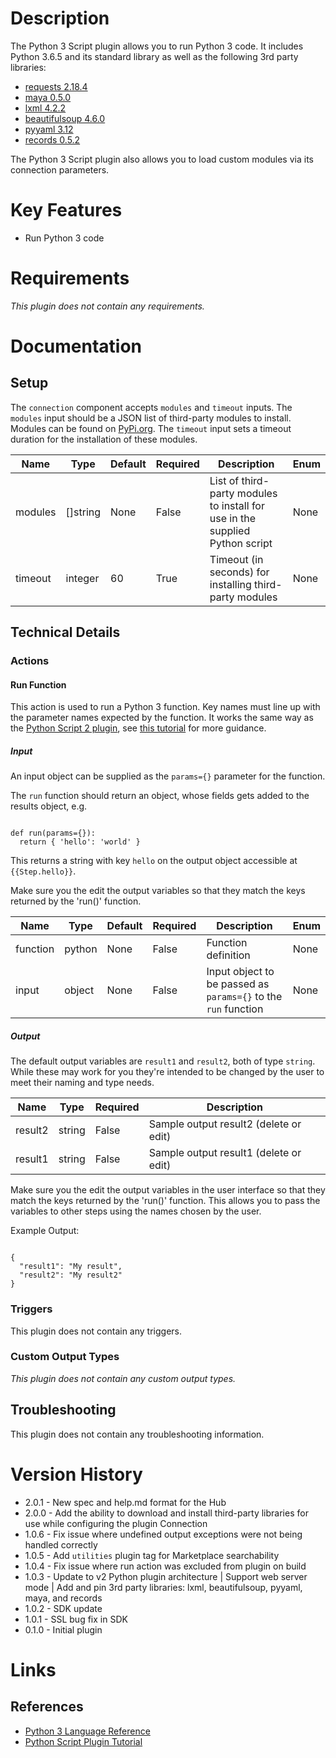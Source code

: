 # Description

The Python 3 Script plugin allows you to run Python 3 code. It includes Python 3.6.5 and its standard library as 
well as the following 3rd party libraries:

* [requests 2.18.4](https://www.python-requests.org/en/master/)
* [maya 0.5.0](https://pypi.python.org/pypi/maya)
* [lxml 4.2.2](http://lxml.de/)
* [beautifulsoup 4.6.0](https://www.crummy.com/software/BeautifulSoup/)
* [pyyaml 3.12](http://pyyaml.org/)
* [records 0.5.2](https://github.com/kennethreitz/records)

The Python 3 Script plugin also allows you to load custom modules via its connection parameters.

# Key Features

* Run Python 3 code

# Requirements

_This plugin does not contain any requirements._

# Documentation

## Setup

The `connection` component accepts `modules` and `timeout` inputs. The `modules` input should be a JSON list of third-party
modules to install. Modules can be found on [PyPi.org](https://pypi.org/). The `timeout` input sets a timeout duration
for the installation of these modules.

|Name|Type|Default|Required|Description|Enum|
|----|----|-------|--------|-----------|----|
|modules|[]string|None|False|List of third-party modules to install for use in the supplied Python script|None|
|timeout|integer|60|True|Timeout (in seconds) for installing third-party modules|None|

## Technical Details

### Actions

#### Run Function

This action is used to run a Python 3 function. Key names must line up with the parameter names expected by the function.
It works the same way as the [Python Script 2 plugin](https://market.komand.com/plugins/komand/python_script/0.3.0), see [this tutorial](https://docs.komand.com/docs/python-script-plugin) for more guidance.

##### Input

An input object can be supplied as the `params={}` parameter for the function.

The `run` function should return an object, whose fields gets added to the results object, e.g.

```

def run(params={}):
  return { 'hello': 'world' }

```

This returns a string with key `hello` on the output object accessible at `{{Step.hello}}`.

Make sure you the edit the output variables so that they match the keys returned by the 'run()' function.

|Name|Type|Default|Required|Description|Enum|
|----|----|-------|--------|-----------|----|
|function|python|None|False|Function definition|None|
|input|object|None|False|Input object to be passed as `params={}` to the `run` function|None|

##### Output

The default output variables are `result1` and `result2`, both of type `string`. While these may work for you they're intended to be changed by the user to meet their naming and type needs.

|Name|Type|Required|Description|
|----|----|--------|-----------|
|result2|string|False|Sample output result2 (delete or edit)|
|result1|string|False|Sample output result1 (delete or edit)|

Make sure you the edit the output variables in the user interface so that they match the keys returned by the 'run()' function.
This allows you to pass the variables to other steps using the names chosen by the user.

Example Output:

```

{
  "result1": "My result",
  "result2": "My result2"
}

```

### Triggers

This plugin does not contain any triggers.

### Custom Output Types

_This plugin does not contain any custom output types._

## Troubleshooting

This plugin does not contain any troubleshooting information.

# Version History

* 2.0.1 - New spec and help.md format for the Hub
* 2.0.0 - Add the ability to download and install third-party libraries for use while configuring the plugin Connection
* 1.0.6 - Fix issue where undefined output exceptions were not being handled correctly
* 1.0.5 - Add `utilities` plugin tag for Marketplace searchability
* 1.0.4 - Fix issue where run action was excluded from plugin on build
* 1.0.3 - Update to v2 Python plugin architecture | Support web server mode | Add and pin 3rd party libraries: lxml, beautifulsoup, pyyaml, maya, and records
* 1.0.2 - SDK update
* 1.0.1 - SSL bug fix in SDK
* 0.1.0 - Initial plugin

# Links

## References

* [Python 3 Language Reference](https://docs.python.org/3/reference/index.html)
* [Python Script Plugin Tutorial](https://docs.komand.com/docs/python-script-plugin)

